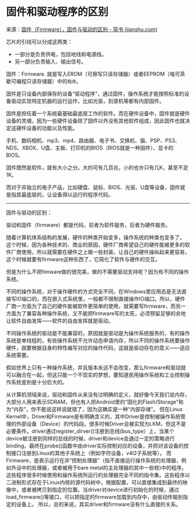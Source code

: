 # 固件和驱动程序的区别

来源：[固件（Firmware），固件与驱动的区别 - 简书 (jianshu.com)](https://www.jianshu.com/p/0222686c0fb4)

芯片的引线可以分成这两类：

- 一部分是负责供电，包括地线和电源线。
- 另一部分负责输入、输出信号。



固件：Firmware. 就是写入EROM（可擦写只读存储器）或者EEPROM（电可茶歇可编程只读存储器）中的`程序`。

固件是只设备内部保存的设备“驱动程序”，通过固件，操作系统才能按照标准的设备驱动实现特定机器的运行运作，比如光驱，刻录机等都有内部固件。

固件是担任着一个系统最基础最底层工作的软件。而在硬件设备中，固件就是硬件设备的灵魂，因为一些硬件设备除了固件以外没有其他软件组成，因此固件也就决定这硬件设备的功能以及性能。

手机、数码相机、mp3、mp4、路由器、电子书、交换机、猫、PSP、PS3、NDS、XBOX、U盘、主板、打印机的BIOS（BIOS就是一种固件）、显卡的BIOS。

固件既然是软件，就有大小之分。大的可有几百兆，小的也许只有几K，甚至不足1K。

而对于非独立的电子产品，比如硬盘、鼠标、BIOS、光驱、U盘等设备，固件就是指其最底层的，让设备得以运行的程序代码。

------

固件与驱动的区别：

驱动和固件（firmware）都是代码，前者为软件服务，后者为硬件服务。

随着计算机体系结构的发展，硬件的种类开始变多，操作系统的种类也变多了。
这个时候，因为各种技术的、商业的原因，硬件厂商希望自己的硬件能被更多的软件厂商使用，所以就需要在硬件之上做一些封装，让自己的硬件操纵起来更容易，这个时候就要有firmware这种东西了，它简化了软件与硬件的交互。

但是为什么不把fimware做的很完美，做的不需要驱动支持呢？因为有不同的操作系统。

不同的操作系统，对于操作硬件的方式完全不同，在Windows里应用态是无法直接写IO端口的，而在嵌入式系统里，一般都不限制直接操作IO端口。所以，硬件厂商一方面为了自己的硬件能被软件更简单的使用，就需要写firmware，而另一方面为了兼容各种操作系统，又不能把firmware写的太死，必须预留足够的余地让软件自由发挥——软件的自由发挥就是驱动。

不同操作系统的驱动是不能兼容的，原因就是驱动是为操作系统服务的，有的操作系统是单线程的，有些操作系统不允许动态申请内存，所以不同的操作系统要操作硬件，就要根据自身的特性编写对应的操作代码，这就是驱动存在的意义——适应系统需要。

假如世界上只有一种操作系统，并且版本永远不会改变，那么firmware和驱动就可以融合在一起，但这只能一个不现实的梦想，要知道民用操作系统和工业控制操作系统差别是十分巨大的。

从计算机领域来说，驱动和固件从来没有过明确的定义，就好像今天我们说内存，大部分人用来表示SDRAM，但也有人把Android里的“固化的Flash/Storage"称为“内存”，你不能说这样说就错了，因为这确实是一种“内部存储”。
但在Linux Kernel中，Driver和Firmware是有明确含义的，其中Driver是控制被操作系统管理的外部设备（Device）的代码段。很多时候Driver会被实现为LKM，但这不是必要条件。driver通过register_dirver()注册到总线(bus_type）上，当某个device被注册到同样的总线的时候，driver和device会通过一定的策略进行binding，最终在probe()函数中由driver实际控制对应的设备，并把对该设备的控制接口注册到Linux的其他子系统上（例如字符设备，v4l2子系统等）。
而Firmware，是表示运行在非“控制处理器”（指不直接运行操作系统的处理器，例如外设中的处理器，或者被用于bare metal的主处理器的其中一些核)中的程序。这些程序很多时候使用和操作系统所运行的处理器完全不同的指令集。这些程序以二进制形式存在于Linux内核的源代码树中，根据配置，可以直接集成到最终的映像中，或者被拷贝到指定的位置。当driver对device进行初始化的时候，通过load_firmware()等接口，可以把指定的firmware加载到内存中，由驱动传输到指定的设备上。
所以，总的来说，其实driver和firmware没有什么直接的关系。